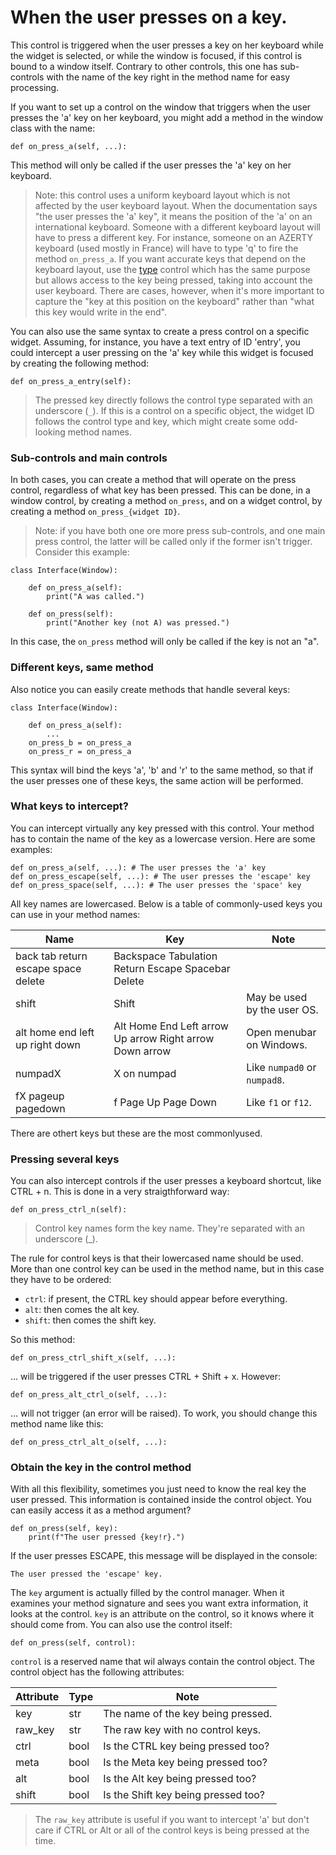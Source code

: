 # When the user presses on a key.

This control is triggered when the user presses a key on her keyboard
while the widget is selected, or while the window is focused, if
this control is bound to a window itself.  Contrary to other controls,
this one has sub-controls with the name of the key right in the method
name for easy processing.

If you want to set up a control on the window that triggers when the
user presses the 'a' key on her keyboard, you might add a method
in the window class with the name:

    def on_press_a(self, ...):

This method will only be called if the user presses the 'a' key on her
keyboard.

> Note: this control uses a uniform keyboard layout which is not
  affected by the user keyboard layout.  When the documentation says
  "the user presses the 'a' key", it means the position of the
  'a' on an international keyboard.  Someone with a different keyboard
  layout will have to press a different key.  For instance, someone
  on an AZERTY keyboard (used mostly in France) will have to type
  'q' to fire the method `on_press_a`.  If you want accurate keys that
  depend on the keyboard layout, use the [type](./type.md) control which
  has the same purpose but allows access to the key being pressed,
  taking into account the user keyboard.  There are cases, however,
  when it's more important to capture the "key at this position on the
  keyboard" rather than "what this key would write in the end".

You can also use the same syntax to create a press control on a specific
widget.  Assuming, for instance, you have a text entry of ID 'entry',
you could intercept a user pressing on the 'a' key while this widget is
focused by creating the following method:

    def on_press_a_entry(self):

> The pressed key directly follows the control type separated with
  an underscore (`_`).  If this is a control on a specific object,
  the widget ID follows the control type and key, which might
  create some odd-looking method names.

### Sub-controls and main controls

In both cases, you can create a method that will operate on the press
control, regardless of what key has been pressed.  This can be done,
in a window control, by creating a method `on_press`, and on a widget
control, by creating a method `on_press_{widget ID}`.

> Note: if you have both one ore more press sub-controls, and one main
  press control, the latter will be called only if the former isn't
  trigger.  Consider this example:

    class Interface(Window):

        def on_press_a(self):
            print("A was called.")

        def on_press(self):
            print("Another key (not A) was pressed.")

In this case, the `on_press` method will only be called if the key
is not an "a".

### Different keys, same method

Also notice you can easily create methods that handle several keys:

    class Interface(Window):

        def on_press_a(self):
            ...
        on_press_b = on_press_a
        on_press_r = on_press_a

This syntax will bind the keys 'a', 'b' and 'r' to the same method,
so that if the user presses one of these keys, the same action will
be performed.

### What keys to intercept?

You can intercept virtually any key pressed with this control.  Your
method has to contain the name of the key as a lowercase version.
Here are some examples:

    def on_press_a(self, ...): # The user presses the 'a' key
    def on_press_escape(self, ...): # The user presses the 'escape' key
    def on_press_space(self, ...): # The user presses the 'space' key

All key names are lowercased.  Below is a table of commonly-used keys
you can use in your method names:

| Name     | Key       | Note                                  |
| -------- | ----------- | ----------------------------------- |
| back tab return escape space delete | Backspace Tabulation Return Escape Spacebar Delete |  |
| shift | Shift | May be used by the user OS. |
| alt home end left up right down | Alt Home End Left arrow Up arrow Right arrow Down arrow | Open menubar on Windows. |
| numpadX | X on numpad | Like `numpad0` or `numpad8`. |
| fX pageup pagedown | f<number> Page Up Page Down | Like `f1` or `f12`. |

There are othert keys but these are the most commonlyused.

### Pressing several keys

You can also intercept controls if the user presses a keyboard shortcut,
like CTRL + n.  This is done in a very straigthforward way:

    def on_press_ctrl_n(self):

> Control key names form the key name.  They're separated with an
  underscore (_).

The rule for control keys is that their lowercased name should be
used.  More than one control key can be used in the method name,
but in this case they have to be ordered:

- `ctrl`: if present, the CTRL key should appear before everything.
- `alt`: then comes the alt key.
- `shift`: then comes the shift key.

So this method:

    def on_press_ctrl_shift_x(self, ...):

... will be triggered if the user presses CTRL + Shift + x.  However:

    def on_press_alt_ctrl_o(self, ...):

... will not trigger (an error will be raised).  To work, you should
change this method name like this:

    def on_press_ctrl_alt_o(self, ...):

### Obtain the key in the control method

With all this flexibility, sometimes you just need to know the real
key the user pressed.  This information is contained inside the
control object.  You can easily access it as a method argument?

    def on_press(self, key):
        print(f"The user pressed {key!r}.")

If the user presses ESCAPE, this message will be displayed in the console:

    The user pressed the 'escape' key.

The `key` argument is actually filled by the control manager.  When
it examines your method signature and sees you want extra information,
it looks at the control.  `key` is an attribute on the control, so
it knows where it should come from.  You can also use the control
itself:

    def on_press(self, control):

`control` is a reserved name that wil always contain the control object.
The control object has the following attributes:

| Attribute | Type      | Note                                |
| --------- | --------- | ----------------------------------- |
| key | str | The name of the key being pressed. |
| raw_key | str | The raw key with no control keys. |
| ctrl | bool | Is the CTRL key being pressed too? |
| meta | bool | Is the Meta key being pressed too? |
| alt | bool | Is the Alt key being pressed too? |
| shift | bool | Is the Shift key being pressed too? |

> The `raw_key` attribute is useful if you want to intercept 'a' but
  don't care if CTRL or Alt or all of the control keys is being pressed
  at the time.

